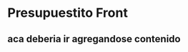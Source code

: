 # Presupuestito Front

<!DOCTYPE html>
<html lang="en">
<head>
    <meta charset="UTF-8">
    <meta name="viewport" content="width=device-width, initial-scale=1.0">
</head>
<body>
    <h2>aca deberia ir agregandose contenido</h2>    
</body>
</html>
